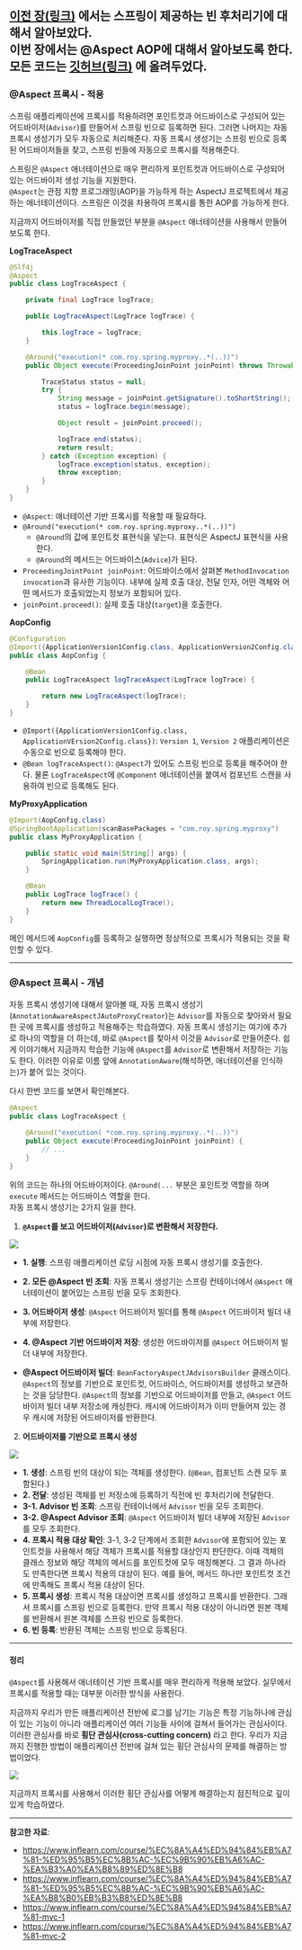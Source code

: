 [이전 장(링크)](https://imprint.tistory.com/353) 에서는 스프링이 제공하는 빈 후처리기에 대해서 알아보았다.  
이번 장에서는 **@Aspect AOP**에 대해서 알아보도록 한다.
모든 코드는 [깃허브(링크)](https://github.com/roy-zz/spring) 에 올려두었다.
---

### @Aspect 프록시 - 적용
  
스프링 애플리케이션에 프록시를 적용하려면 포인트컷과 어드바이스로 구성되어 있는 어드바이저(`Advisor`)를 만들어서 스프링 빈으로 등록하면 된다. 
그러면 나머지는 자동 프록시 생성기가 모두 자동으로 처리해준다. 자동 프록시 생성기는 스프링 빈으로 등록된 어드바이저들을 찾고, 스프링 빈들에 자동으로 프록시를 적용해준다.
  
스프링은 `@Aspect` 애너테이션으로 매우 편리하게 포인트컷과 어드바이스로 구성되어 있는 어드바이저 생성 기능을 지원한다.  
`@Aspect`는 관점 지향 프로그래밍(AOP)을 가능하게 하는 AspectJ 프로젝트에서 제공하는 애너테이션이다. 스프링은 이것을 차용하여 프록시를 통한 AOP를 가능하게 한다.
  
지금까지 어드바이저를 직접 만들었던 부분을 `@Aspect` 애너테이션을 사용해서 만들어보도록 한다.
  
**LogTraceAspect**
```java
@Slf4j
@Aspect
public class LogTraceAspect {

    private final LogTrace logTrace;

    public LogTraceAspect(LogTrace logTrace) {

        this.logTrace = logTrace;
    }

    @Around("execution(* com.roy.spring.myproxy..*(..))")
    public Object execute(ProceedingJoinPoint joinPoint) throws Throwable {

        TraceStatus status = null;
        try {
            String message = joinPoint.getSignature().toShortString();
            status = logTrace.begin(message);

            Object result = joinPoint.proceed();

            logTrace.end(status);
            return result;
        } catch (Exception exception) {
            logTrace.exception(status, exception);
            throw exception;
        }
    }
}
```
- `@Aspect`: 애너테이션 기반 프록시를 적용할 때 필요하다.
- `@Around("execution(* com.roy.spring.myproxy..*(..))")`
  - `@Around`의 값에 포인트컷 표현식을 넣는다. 표현식은 AspectJ 표현식을 사용한다.
  - `@Around`의 메서드는 어드바이스(`Advice`)가 된다.
- `ProceedingJointPoint joinPoint`: 어드바이스에서 살펴본 `MethodInvocation invocation`과 유사한 기능이다. 내부에 실제 호출 대상, 전달 인자, 어떤 객체와 어떤 메서드가 호출되었는지 정보가 포함되어 있다.
- `joinPoint.proceed()`: 실제 호출 대상(`target`)을 호출한다.
  
**AopConfig**
```java
@Configuration
@Import({ApplicationVersion1Config.class, ApplicationVersion2Config.class})
public class AopConfig {

    @Bean
    public LogTraceAspect logTraceAspect(LogTrace logTrace) {

        return new LogTraceAspect(logTrace);
    }
}
```
  
- `@Import({ApplicationVersion1Config.class, ApplicationVErsion2Config.class})`: `Version 1`, `Version 2` 애플리케이션은 수동으로 빈으로 등록해야 한다.
- `@Bean logTraceAspect()`: `@Aspect`가 있어도 스프링 빈으로 등록을 해주어야 한다. 물론 `LogTraceAspect`에 `@Component` 애너테이션을 붙여서 컴포넌트 스캔을 사용하여 빈으로 등록해도 된다.
  
**MyProxyApplication**  
```java
@Import(AopConfig.class)
@SpringBootApplication(scanBasePackages = "com.roy.spring.myproxy")
public class MyProxyApplication {

    public static void main(String[] args) {
        SpringApplication.run(MyProxyApplication.class, args);
    }

    @Bean
    public LogTrace logTrace() {
        return new ThreadLocalLogTrace();
    }
}
```
  
메인 메서드에 `AopConfig`를 등록하고 실행하면 정상적으로 프록시가 적용되는 것을 확인할 수 있다.

---

### @Aspect 프록시 - 개념

자동 프록시 생성기에 대해서 알아볼 때, 자동 프록시 생성기(`AnnotationAwareAspectJAutoProxyCreator`)는 `Advisor`를 자동으로 찾아와서 필요한 곳에 프록시를 생성하고 적용해주는 학습하였다. 
자동 프록시 생성기는 여기에 추가로 하나의 역할을 더 하는데, 바로 `@Aspect`를 찾아서 이것을 `Advisor`로 만들어준다. 쉽게 이야기해서 지금까지 학습한 기능에 `@Aspect`를 `Advisor`로 변환해서 저장하는 기능도 한다. 
이러한 이유로 이름 앞에 `AnnotationAware`(해석하면, 애너테이션을 인식하는)가 붙어 있는 것이다.
  
다시 한번 코드를 보면서 확인해본다.
```java
@Aspect
public class LogTraceAspect {
    
    @Around("execution( *com.roy.spring.myproxy..*(..))") 
    public Object execute(ProceedingJoinPoint joinPoint) {
        // ...
    }
}
```

위의 코드는 하나의 어드바이저이다. `@Around(...` 부분은 포인트컷 역할을 하며 `execute` 메서드는 어드바이스 역할을 한다.  
자동 프록시 생성기는 2가지 일을 한다.
1. **`@Aspect`를 보고 어드바이저(`Advisor`)로 변환해서 저장한다.**

![](image/auto-proxy-creator-advisor-process.png)

- **1. 실행**: 스프링 애플리케이션 로딩 시점에 자동 프록시 생성기를 호출한다.
- **2. 모든 @Aspect 빈 조회**: 자동 프록시 생성기는 스프링 컨테이너에서 `@Aspect` 애너테이션이 붙어있는 스프링 빈을 모두 조회한다.
- **3. 어드바이저 생성**: `@Aspect` 어드바이저 빌더를 통해 `@Aspect` 어드바이저 빌더 내부에 저장한다.
- **4. @Aspect 기반 어드바이저 저장**: 생성한 어드바이저를 `@Aspect` 어드바이저 빌더 내부에 저장한다.
  
- **@Aspect 어드바이저 빌더**: `BeanFactoryAspectJAdvisorsBuilder` 클래스이다. `@Aspect`의 정보를 기반으로 포인트컷, 어드바이스, 어드바이저를 생성하고 보관하는 것을 담당한다. 
  `@Aspect`의 정보를 기반으로 어드바이저를 만들고, `@Aspect` 어드바이저 빌더 내부 저장소에 캐싱한다. 캐시에 어드바이저가 이미 만들어져 있는 경우 캐시에 저장된 어드바이저를 반환한다.
  
2. **어드바이저를 기반으로 프록시 생성**

![](image/create-advisor-based-proxy.png)

- **1. 생성**: 스프링 빈의 대상이 되는 객체를 생성한다. (`@Bean`, 컴포넌트 스캔 모두 포함된다.)
- **2. 전달**: 생성된 객체를 빈 저장소에 등록하기 직전에 빈 후처리기에 전달한다.
- **3-1. Advisor 빈 조회**: 스프링 컨테이너에서 `Advisor` 빈을 모두 조회한다.
- **3-2. @Aspect Advisor 조회**: `@Aspect` 어드바이저 빌더 내부에 저장된 `Advisor`를 모두 조회한다.
- **4. 프록시 적용 대상 확인**: 3-1, 3-2 단계에서 조회한 `Advisor`에 포함되어 있는 포인트컷을 사용해서 해당 객체가 프록시를 적용할 대상인지 판단한다.
  이때 객체의 클래스 정보와 해당 객체의 메서드를 포인트컷에 모두 매칭해본다. 그 결과 하나라도 만족한다면 프록시 적용의 대상이 된다.
  예를 들어, 메서드 하나만 포인트컷 조건에 만족해도 프록시 적용 대상이 된다.
- **5. 프록시 생성**: 프록시 적용 대상이면 프록시를 생성하고 프록시를 반환한다. 그래서 프록시를 스프링 빈으로 등록한다. 
  만약 프록시 적용 대상이 아니라면 원본 객체를 반환해서 원본 객체를 스프링 빈으로 등록한다.
- **6. 빈 등록**: 반환된 객체는 스프링 빈으로 등록된다.

---

#### 정리

`@Aspect`를 사용해서 애너테이션 기반 프록시를 매우 편리하게 적용해 보았다. 실무에서 프록시를 적용할 때는 대부분 이러한 방식을 사용한다.
  
지금까지 우리가 만든 애플리케이션 전반에 로그를 남기는 기능은 특정 기능하나에 관심이 있는 기능이 아니라 애플리케이션 여러 기능들 사이에 걸쳐서 들어가는 관심사이다. 
이러한 관심사를 바로 **횡단 관심사(cross-cutting concern)** 라고 한다. 우리가 지금까지 진행한 방법이 애플리케이션 전반에 걸쳐 있는 횡단 관심사의 문제를 해결하는 방법이었다.

![](image/cross-cutting-concern.png)

지금까지 프록시를 사용해서 이러한 횡단 관심사를 어떻게 해결하는지 점진적으로 깊이있게 학습하였다.

---

**참고한 자료**:

- https://www.inflearn.com/course/%EC%8A%A4%ED%94%84%EB%A7%81-%ED%95%B5%EC%8B%AC-%EC%9B%90%EB%A6%AC-%EA%B3%A0%EA%B8%89%ED%8E%B8
- https://www.inflearn.com/course/%EC%8A%A4%ED%94%84%EB%A7%81-%ED%95%B5%EC%8B%AC-%EC%9B%90%EB%A6%AC-%EA%B8%B0%EB%B3%B8%ED%8E%B8
- https://www.inflearn.com/course/%EC%8A%A4%ED%94%84%EB%A7%81-mvc-1
- https://www.inflearn.com/course/%EC%8A%A4%ED%94%84%EB%A7%81-mvc-2